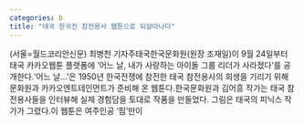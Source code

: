 ```yaml
---
categories: b
title: "태국 한국전 참전용사 웹툰으로 되살아나다"
---
```

(서울=월드코리안신문) 최병천 기자주태국한국문화원(원장 조재일)이 9월 24일부터 태국 카카오웹툰 플랫폼에 &lsquo;어느 날, 내가 사랑하는 아이돌 그룹 리더가 사라졌다&rsquo;를 공개한다.&lsquo;어느 날&hellip;&rsquo;은 1950년 한국전쟁에 참전한 태국 참전용사의 희생을 기리기 위해 문화원과 카카오엔트테인먼트가 준비해 온 웹툰다.한국문화원과 김어흥 작가는 태국 참전용사들을 인터뷰해 실제 경험담을 토대로 작품을 만들었다. 그림은 태국의 피닉스 작가가 그렸다.이 웹툰은 여주인공 &lsquo;핌&rsquo;만이